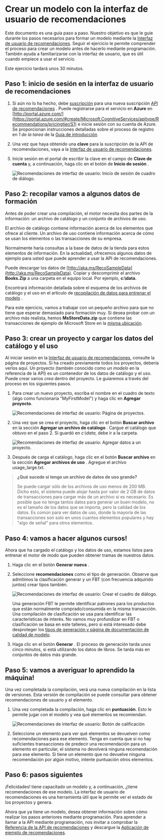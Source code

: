 <properties
    pageTitle="Crear un modelo con la UI Recommnendations | Microsoft Azure"
    description="Azure recomendaciones de aprendizaje: creación de un modelo de la interfaz de usuario de recomendaciones"
    services="cognitive-services"
    documentationCenter=""
    authors="luiscabrer"
    manager="jhubbard"
    editor="cgronlun"/>

<tags
    ms.service="cognitive-services"
    ms.workload="data-services"
    ms.tgt_pltfrm="na"
    ms.devlang="na"
    ms.topic="article"
    ms.date="10/11/2016"
    ms.author="luisca"/>

# <a name="building-a-model-with-the-recommendations-ui"></a>Crear un modelo con la interfaz de usuario de recomendaciones

Este documento es una guía paso a paso. Nuestro objetivo es que le guíe durante los pasos necesarios para formar un modelo mediante la [Interfaz de usuario de recomendaciones](https://recommendations-portal.azurewebsites.net/).
Seguir el ejercicio le permite comprender el proceso para crear un modelo antes de hacerlo mediante programación. También ayuda a familiarizarse con la interfaz de usuario, que es útil cuando empiece a usar el servicio.

Este ejercicio tardará unos 30 minutos.

<a name="Step1"></a>
## <a name="step-1---sign-in-to-the-recommendations-ui"></a>Paso 1: inicio de sesión en la interfaz de usuario de recomendaciones ##

1. Si aún no lo ha hecho, debe [suscripción](https://portal.azure.com/#create/Microsoft.CognitiveServices/apitype/Recommendations/pricingtier/S1) para una nueva suscripción [API de recomendaciones](https://www.microsoft.com/cognitive-services/en-us/recommendations-api) . Puede registrarse para el servicio en **Azure** en [http://portal.azure.com/](https://portal.azure.com/#create/Microsoft.CognitiveServices/apitype/Recommendations/pricingtier/S1) e inicie sesión con su cuenta de Azure. Se proporcionan instrucciones detalladas sobre el proceso de registro en *1 de la tarea* de la [Guía de introducción](cognitive-services-recommendations-quick-start.md) 

1. Una vez que haya obtenido una **clave** para la suscripción de la API de recomendaciones, vaya a la [Interfaz de usuario de recomendaciones](https://recommendations-portal.azurewebsites.net/). 

1. Inicie sesión en el portal de escribir la clave en el campo de **Clave de cuenta** y, a continuación, haga clic en el botón de **Inicio de sesión** .

    ![Recomendaciones de interfaz de usuario: Inicio de sesión de cuadro de diálogo.][reco_signin]


<a name="Step2"></a>
## <a name="step-2---lets-gather-some-training-data"></a>Paso 2: recopilar vamos a algunos datos de formación ##

Antes de poder crear una compilación, el motor necesita dos partes de la información: un archivo de catálogo y un conjunto de archivos de uso. 

El archivo de catálogo contiene información acerca de los elementos que ofrece al cliente. Un archivo de uso contiene información acerca de cómo se usan los elementos o las transacciones de su empresa.

Normalmente haría consultas a la base de datos de la tienda para estos elementos de información. En la actualidad, ofrecemos algunos datos de ejemplo para usted que puede aprender a usar la API de recomendaciones.

Puede descargar los datos de [http://aka.ms/RecoSampleData](http://aka.ms/RecoSampleData). Copiar y descomprimir el archivo **Books.Zip** a una carpeta en el equipo local. Por ejemplo, **c:\data**.

Encontrará información detallada sobre el esquema de los archivos de catálogo y el uso en el artículo de [recopilación de datos para entrenar el modelo](cognitive-services-recommendations-collecting-data.md) .
 
Para este ejercicio, vamos a trabajar con un pequeño archivo para que no tiene que esperar demasiado para formación muy. Si desea probar con un archivo más realista, hemos **MsStoreData.zip** que contiene las transacciones de ejemplo de Microsoft Store en la [misma ubicación](http://aka.ms/RecoSampleData).

<a name="Step3"></a>
## <a name="step-3---create-a-project-and-upload-catalog-and-usage-data"></a>Paso 3: crear un proyecto y cargar los datos del catálogo y el uso ##

Al iniciar sesión en la [Interfaz de usuario de recomendaciones](https://recommendations-portal.azurewebsites.net/), consulte la página de proyectos. Si ha creado previamente todos los proyectos, debería verlos aquí.
Un proyecto (también conocido como *un modelo* en la referencia de la API) es un contenedor de los datos de catálogo y el uso. Puede crear varios *crea* dentro del proyecto. Le guiaremos a través del proceso en los siguientes pasos.

1. Para crear un nuevo proyecto, escriba el nombre en el cuadro de texto (algo como funcionaría "MyFirstModel") y haga clic en **Agregar proyecto**.
 
    ![Recomendaciones de interfaz de usuario: Página de proyectos.][reco_projects]

1. Una vez que se crea el proyecto, haga clic en el botón **Buscar archivo** en la sección **Agregar un archivo de catálogo** . Cargue el catálogo que obtuvo en el paso 2. Si guardó en *c:\data*, debe ir a la carpeta.

    ![Recomendaciones de interfaz de usuario: Agregar datos a un proyecto.][reco_firstmodel]

1. Después de carga el catálogo, haga clic en el botón **Buscar archivo** en la sección **Agregar archivos de uso** . Agregue el archivo usage_large.txt.

> **¿Qué sucede si tengo un archivo de datos de uso grande?**
>
> Se puede cargar sólo de los archivos de uso menos de 200 MB. Dicho esto, el sistema puede alojar hasta por valor de 2 GB de datos de transacciones para cargar más de un archivo si es necesario.
> Es posible que no tenga tantos datos para generar un buen modelo, no es el tamaño de los datos que se importa, pero la calidad de los datos. Es común para ver datos de uso, donde la mayoría de las transacciones son solo en unos cuantos elementos populares y hay "algo de señal" para otros elementos.

<a name="Step4"></a>
## <a name="step-4---lets-do-some-training"></a>Paso 4: vamos a hacer algunos cursos! ##

Ahora que ha cargado el catálogo y los datos de uso, estamos listos para entrenar el motor de modo que pueden obtener tramas de nuestros datos.

1.  Haga clic en el botón **Generar nueva** .

1.  Seleccione **recomendaciones** como el tipo de generación. Observe que admitimos la clasificación generar y un FBT (con frecuencia adquirido juntos) crear tipos también.

    ![Recomendaciones de interfaz de usuario: Crear el cuadro de diálogo.][reco_build_dialog.png]


    Una generación FBT le permite identificar patrones para los productos que están normalmente comprado/consumida en la misma transacción.
    Una compilación de clasificación se usa para identificar las características de interés. 
    No vamos muy profundizar en FBT o clasificación se basa en este talleres, pero si está interesado debe desproteger los [tipos de generación y página de documentación de calidad de modelo](cognitive-services-recommendations-buildtypes.md).

1. Haga clic en el botón **Generar** . El proceso de generación tarda unos cinco minutos, si está utilizando los datos de libros. Se tarda más en conjuntos de datos más grande.

<a name="Step5"></a>
## <a name="step-5---lets-find-out-what-the-machine-learned"></a>Paso 5: vamos a averiguar lo aprendido la máquina! ##

Una vez completada la compilación, verá una nueva compilación en la lista de versiones. Esta versión de compilación se puede consultar para obtener recomendaciones de usuario y el elemento.

1. Una vez completada la compilación, haga clic en **puntuación**. Esto le permite jugar con el modelo y vea qué elementos se recomiendan.

    ![Recomendaciones de interfaz de usuario: Botón de calificación][reco_score_button]

1. Seleccione un elemento para ver qué elementos se devuelven como recomendaciones para ese elemento. Tenga en cuenta que si no hay suficientes transacciones de predecir una recomendación para un elemento en particular, el sistema no devolverá ninguna recomendación para ese elemento.  Si tiene un elemento que no devuelve ninguna recomendación por algún motivo, intente puntuación otros elementos.

<a name="Step6"></a>
## <a name="step-6---next-steps"></a>Paso 6: pasos siguientes ##
¡Felicidades! tiene capacitado un modelo y, a continuación, ¿tiene recomendaciones de ese modelo.  La interfaz de usuario de recomendaciones es una herramienta útil que le permite ver el estado de los proyectos y genera. 

Ahora que ya tiene un modelo, desea obtener información sobre cómo realizar los pasos anteriores mediante programación. Para aprender a llamar a la API mediante programación, nos invitar a comprobar la [Referencia de la API de recomendaciones](http://go.microsoft.com/fwlink/?LinkId=759348) y descargue la [Aplicación de ejemplo de recomendaciones](http://go.microsoft.com/fwlink/?LinkID=759344).


[reco_signin]:../media/cognitive-services/reco_signin.PNG
[reco_projects]:../media/cognitive-services/reco_projects.PNG
[reco_firstmodel]:../media/cognitive-services/reco_firstmodel.png
[reco_build_dialog.png]:../media/cognitive-services/reco_build_dialog.png
[reco_score_button]:../media/cognitive-services/reco_score_button.png
